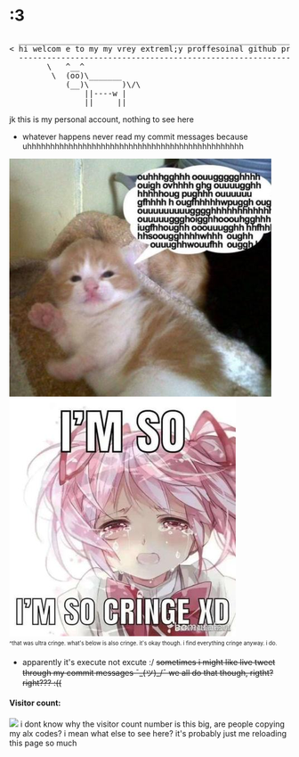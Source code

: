 # :3
<pre>
  _______________________________________________________________
< hi welcom e to my my vrey extreml;y proffesoinal github profile >
  ---------------------------------------------------------------
        \   ^__^
         \  (oo)\_______
            (__)\       )\/\
                ||----w |
                ||     ||
</pre>

<!-- now hire me -->
 jk this is my personal account, nothing to see here
* whatever happens never read my commit messages because uhhhhhhhhhhhhhhhhhhhhhhhhhhhhhhhhhhhhhhhhhhhhhhh  
<!-- * My account is private, so there's nothing really for you to see here unless you're here to steal my ALX codes, in which case I can't stop you -->

![me](https://github.com/oniaz/oniaz/blob/main/me.jpeg "me") <br>
![iam](https://github.com/oniaz/oniaz/blob/main/iam.jpeg "iam") <br>
<sub><sup>
^that was ultra cringe. what's below is also cringe. it's okay though. i find everything cringe anyway. i do.
* apparently it's execute not excute :/
~~sometimes i <!-- get carried away and -->might like live tweet through my commit messages ¯\_(ツ)_/¯ we all do that though, rigtht? right??? :((~~</sup></sub>
#### Visitor count:
<img src="https://profile-counter.glitch.me/oniaz/count.svg" />
i dont know why the visitor count number is this big, are people copying my alx codes? i mean what else to see here? it's probably just me reloading this page so much
